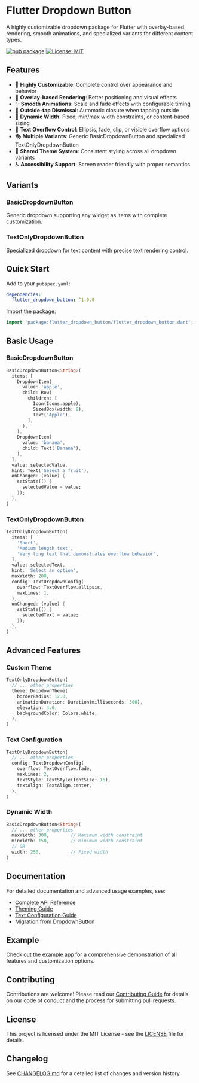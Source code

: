 # Flutter Dropdown Button

A highly customizable dropdown package for Flutter with overlay-based rendering, smooth animations, and specialized variants for different content types.

[![pub package](https://img.shields.io/pub/v/flutter_dropdown_button.svg)](https://pub.dev/packages/flutter_dropdown_button)
[![License: MIT](https://img.shields.io/badge/License-MIT-yellow.svg)](https://opensource.org/licenses/MIT)

## Features

- 🎨 **Highly Customizable**: Complete control over appearance and behavior
- 📱 **Overlay-based Rendering**: Better positioning and visual effects
- ✨ **Smooth Animations**: Scale and fade effects with configurable timing
- 🎯 **Outside-tap Dismissal**: Automatic closure when tapping outside
- 📏 **Dynamic Width**: Fixed, min/max width constraints, or content-based sizing
- 📝 **Text Overflow Control**: Ellipsis, fade, clip, or visible overflow options
- 🎭 **Multiple Variants**: Generic BasicDropdownButton and specialized TextOnlyDropdownButton
- 🎨 **Shared Theme System**: Consistent styling across all dropdown variants
- ♿ **Accessibility Support**: Screen reader friendly with proper semantics

## Variants

### BasicDropdownButton
Generic dropdown supporting any widget as items with complete customization.

### TextOnlyDropdownButton
Specialized dropdown for text content with precise text rendering control.

## Quick Start

Add to your `pubspec.yaml`:

```yaml
dependencies:
  flutter_dropdown_button: ^1.0.0
```

Import the package:

```dart
import 'package:flutter_dropdown_button/flutter_dropdown_button.dart';
```

## Basic Usage

### BasicDropdownButton

```dart
BasicDropdownButton<String>(
  items: [
    DropdownItem(
      value: 'apple',
      child: Row(
        children: [
          Icon(Icons.apple),
          SizedBox(width: 8),
          Text('Apple'),
        ],
      ),
    ),
    DropdownItem(
      value: 'banana',
      child: Text('Banana'),
    ),
  ],
  value: selectedValue,
  hint: Text('Select a fruit'),
  onChanged: (value) {
    setState(() {
      selectedValue = value;
    });
  },
)
```

### TextOnlyDropdownButton

```dart
TextOnlyDropdownButton(
  items: [
    'Short',
    'Medium length text',
    'Very long text that demonstrates overflow behavior',
  ],
  value: selectedText,
  hint: 'Select an option',
  maxWidth: 200,
  config: TextDropdownConfig(
    overflow: TextOverflow.ellipsis,
    maxLines: 1,
  ),
  onChanged: (value) {
    setState(() {
      selectedText = value;
    });
  },
)
```

## Advanced Features

### Custom Theme

```dart
TextOnlyDropdownButton(
  // ... other properties
  theme: DropdownTheme(
    borderRadius: 12.0,
    animationDuration: Duration(milliseconds: 300),
    elevation: 4.0,
    backgroundColor: Colors.white,
  ),
)
```

### Text Configuration

```dart
TextOnlyDropdownButton(
  // ... other properties
  config: TextDropdownConfig(
    overflow: TextOverflow.fade,
    maxLines: 2,
    textStyle: TextStyle(fontSize: 16),
    textAlign: TextAlign.center,
  ),
)
```

### Dynamic Width

```dart
BasicDropdownButton<String>(
  // ... other properties
  maxWidth: 300,        // Maximum width constraint
  minWidth: 150,        // Minimum width constraint
  // OR
  width: 250,           // Fixed width
)
```

## Documentation

For detailed documentation and advanced usage examples, see:

- [Complete API Reference](documentation/api_reference.md)
- [Theming Guide](documentation/theming.md)
- [Text Configuration Guide](documentation/text_configuration.md)
- [Migration from DropdownButton](documentation/migration.md)

## Example

Check out the [example app](example/) for a comprehensive demonstration of all features and customization options.

## Contributing

Contributions are welcome! Please read our [Contributing Guide](CONTRIBUTING.md) for details on our code of conduct and the process for submitting pull requests.

## License

This project is licensed under the MIT License - see the [LICENSE](LICENSE) file for details.

## Changelog

See [CHANGELOG.md](CHANGELOG.md) for a detailed list of changes and version history.